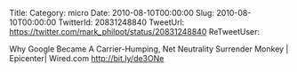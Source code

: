 Title: 
Category: micro
Date: 2010-08-10T00:00:00
Slug: 2010-08-10T00:00:00
TwitterId: 20831248840
TweetUrl: https://twitter.com/mark_philpot/status/20831248840
ReTweetUser: 

Why Google Became A Carrier-Humping, Net Neutrality Surrender Monkey | Epicenter| Wired.com http://bit.ly/de3ONe